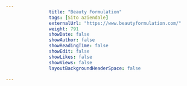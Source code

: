 ```yaml
---
                title: "Beauty Formulation"
                tags: [Sito aziendale]
                externalUrl: "https://www.beautyformulation.com/"
                weight: 791
                showDate: false
                showAuthor: false
                showReadingTime: false
                showEdit: false
                showLikes: false
                showViews: false
                layoutBackgroundHeaderSpace: false
                
---
```


